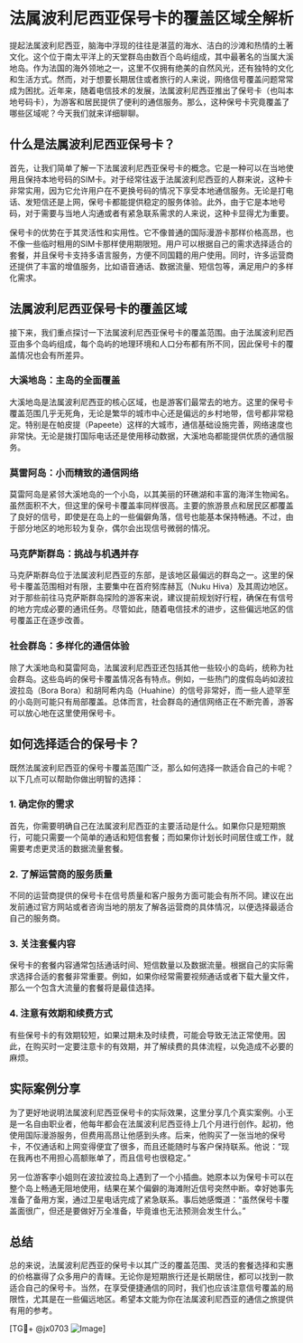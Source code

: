 # 法属波利尼西亚保号卡的覆盖区域全解析

提起法属波利尼西亚，脑海中浮现的往往是湛蓝的海水、洁白的沙滩和热情的土著文化。这个位于南太平洋上的天堂群岛由数百个岛屿组成，其中最著名的当属大溪地岛。作为法国的海外领地之一，这里不仅拥有绝美的自然风光，还有独特的文化和生活方式。然而，对于想要长期居住或者旅行的人来说，网络信号覆盖问题常常成为困扰。近年来，随着电信技术的发展，法属波利尼西亚推出了保号卡（也叫本地号码卡），为游客和居民提供了便利的通信服务。那么，这种保号卡究竟覆盖了哪些区域呢？今天我们就来详细聊聊。

## 什么是法属波利尼西亚保号卡？

首先，让我们简单了解一下法属波利尼西亚保号卡的概念。它是一种可以在当地使用且保持本地号码的SIM卡。对于经常往返于法属波利尼西亚的人群来说，这种卡非常实用，因为它允许用户在不更换号码的情况下享受本地通信服务。无论是打电话、发短信还是上网，保号卡都能提供稳定的服务体验。此外，由于它是本地号码，对于需要与当地人沟通或者有紧急联系需求的人来说，这种卡显得尤为重要。

保号卡的优势在于其灵活性和实用性。它不像普通的国际漫游卡那样价格高昂，也不像一些临时租用的SIM卡那样使用期限短。用户可以根据自己的需求选择适合的套餐，并且保号卡支持多语言服务，方便不同国籍的用户使用。同时，许多运营商还提供了丰富的增值服务，比如语音通话、数据流量、短信包等，满足用户的多样化需求。

## 法属波利尼西亚保号卡的覆盖区域

接下来，我们重点探讨一下法属波利尼西亚保号卡的覆盖范围。由于法属波利尼西亚由多个岛屿组成，每个岛屿的地理环境和人口分布都有所不同，因此保号卡的覆盖情况也会有所差异。

### 大溪地岛：主岛的全面覆盖

大溪地岛是法属波利尼西亚的核心区域，也是游客们最常去的地方。这里的保号卡覆盖范围几乎无死角，无论是繁华的城市中心还是偏远的乡村地带，信号都非常稳定。特别是在帕皮提（Papeete）这样的大城市，通信基础设施完善，网络速度也非常快。无论是拨打国际电话还是使用移动数据，大溪地岛都能提供优质的通信服务。

### 莫雷阿岛：小而精致的通信网络

莫雷阿岛是紧邻大溪地岛的一个小岛，以其美丽的环礁湖和丰富的海洋生物闻名。虽然面积不大，但这里的保号卡覆盖率同样很高。主要的旅游景点和居民区都覆盖了良好的信号，即使是在岛上的一些偏僻角落，信号也能基本保持畅通。不过，由于部分地区的地形较为复杂，偶尔会出现信号微弱的情况。

### 马克萨斯群岛：挑战与机遇并存

马克萨斯群岛位于法属波利尼西亚的东部，是该地区最偏远的群岛之一。这里的保号卡覆盖范围相对有限，主要集中在首府努库赫瓦（Nuku Hiva）及其周边地区。对于那些前往马克萨斯群岛探险的游客来说，建议提前规划好行程，确保在有信号的地方完成必要的通讯任务。尽管如此，随着电信技术的进步，这些偏远地区的信号覆盖正在逐步改善。

### 社会群岛：多样化的通信体验

除了大溪地岛和莫雷阿岛，法属波利尼西亚还包括其他一些较小的岛屿，统称为社会群岛。这些岛屿的保号卡覆盖情况各有特点。例如，一些热门的度假岛屿如波拉波拉岛（Bora Bora）和胡阿希内岛（Huahine）的信号非常好，而一些人迹罕至的小岛则可能只有局部覆盖。总体而言，社会群岛的通信网络正在不断完善，游客可以放心地在这里使用保号卡。

## 如何选择适合的保号卡？

既然法属波利尼西亚的保号卡覆盖范围广泛，那么如何选择一款适合自己的卡呢？以下几点可以帮助你做出明智的选择：

### 1. 确定你的需求

首先，你需要明确自己在法属波利尼西亚的主要活动是什么。如果你只是短期旅行，可能只需要一个简单的通话和短信套餐；而如果你计划长时间居住或工作，就需要考虑更灵活的数据流量套餐。

### 2. 了解运营商的服务质量

不同的运营商提供的保号卡在信号质量和客户服务方面可能会有所不同。建议在出发前通过官方网站或者咨询当地的朋友了解各运营商的具体情况，以便选择最适合自己的服务商。

### 3. 关注套餐内容

保号卡的套餐内容通常包括通话时间、短信数量以及数据流量。根据自己的实际需求选择合适的套餐非常重要。例如，如果你经常需要视频通话或者下载大量文件，那么一个包含大流量的套餐将是最佳选择。

### 4. 注意有效期和续费方式

有些保号卡的有效期较短，如果过期未及时续费，可能会导致无法正常使用。因此，在购买时一定要注意卡的有效期，并了解续费的具体流程，以免造成不必要的麻烦。

## 实际案例分享

为了更好地说明法属波利尼西亚保号卡的实际效果，这里分享几个真实案例。小王是一名自由职业者，他每年都会在法属波利尼西亚待上几个月进行创作。起初，他使用国际漫游服务，但费用高昂让他感到头疼。后来，他购买了一张当地的保号卡，不仅通话和上网变得便宜了很多，而且还能随时与客户保持联系。他说：“现在我再也不用担心高额账单了，而且信号也很稳定。”

另一位游客李小姐则在波拉波拉岛上遇到了一个小插曲。她原本以为保号卡可以在整个岛上畅通无阻地使用，结果在某个偏僻的海滩附近信号突然中断。幸好她事先准备了备用方案，通过卫星电话完成了紧急联系。事后她感慨道：“虽然保号卡覆盖面很广，但还是要做好万全准备，毕竟谁也无法预测会发生什么。”

## 总结

总的来说，法属波利尼西亚的保号卡以其广泛的覆盖范围、灵活的套餐选择和实惠的价格赢得了众多用户的青睐。无论你是短期旅行还是长期居住，都可以找到一款适合自己的保号卡。当然，在享受便捷通信的同时，我们也应该注意信号覆盖的局限性，尤其是在一些偏远地区。希望本文能为你在法属波利尼西亚的通信之旅提供有用的参考。

[TG💪+ @jx0703 ![Image](https://github.com/user-attachments/assets/dbca1d08-cadb-493c-b0ec-ad6f7a83f270)]